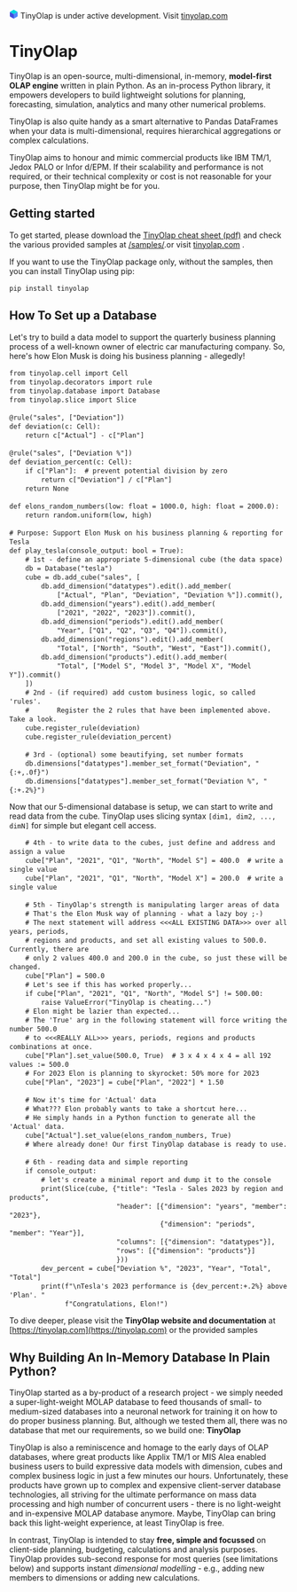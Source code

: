 ![TinyOlap logo](/doc/source/_logos/cube16.png)  TinyOlap is under active development. Visit [tinyolap.com](https://tinyolap.com) 

# TinyOlap 

TinyOlap is an open-source, multi-dimensional, in-memory, **model-first OLAP engine** written in plain Python. 
As an in-process Python library, it empowers developers to build lightweight solutions for planning, 
forecasting, simulation, analytics and many other numerical problems.

TinyOlap is also quite handy as a smart alternative to Pandas DataFrames when your data is multi-dimensional, 
requires hierarchical aggregations or complex calculations.

TinyOlap aims to honour and mimic commercial products like IBM TM/1, Jedox PALO or Infor d/EPM. If their 
scalability and performance is not required, or their technical complexity or cost is not reasonable for 
your purpose, then TinyOlap might be for you.

## Getting started
To get started, please download the [TinyOlap cheat sheet (pdf)](https://tinyolap.com/tinyolap_cheatsheet.pdf)
and check the various provided samples 
at [/samples/](https://github.com/Zeutschler/tinyolap/blob/main/samples).or visit [tinyolap.com](https://tinyolap.com) . 

If you want to use the TinyOlap package only, without the samples, then you can install TinyOlap using pip:

    pip install tinyolap

## How To Set up a Database
Let's try to build a data model to support the quarterly business planning process of a well-known owner 
of electric car manufacturing company. So, here's how Elon Musk is doing his business planning - allegedly!

    from tinyolap.cell import Cell
    from tinyolap.decorators import rule
    from tinyolap.database import Database
    from tinyolap.slice import Slice
    
    @rule("sales", ["Deviation"])
    def deviation(c: Cell):
        return c["Actual"] - c["Plan"]
    
    @rule("sales", ["Deviation %"])
    def deviation_percent(c: Cell):
        if c["Plan"]:  # prevent potential division by zero
            return c["Deviation"] / c["Plan"]
        return None
    
    def elons_random_numbers(low: float = 1000.0, high: float = 2000.0):
        return random.uniform(low, high)
    
    # Purpose: Support Elon Musk on his business planning & reporting for Tesla
    def play_tesla(console_output: bool = True):
        # 1st - define an appropriate 5-dimensional cube (the data space)
        db = Database("tesla")
        cube = db.add_cube("sales", [
            db.add_dimension("datatypes").edit().add_member(
                ["Actual", "Plan", "Deviation", "Deviation %"]).commit(),
            db.add_dimension("years").edit().add_member(
                ["2021", "2022", "2023"]).commit(),
            db.add_dimension("periods").edit().add_member(
                "Year", ["Q1", "Q2", "Q3", "Q4"]).commit(),
            db.add_dimension("regions").edit().add_member(
                "Total", ["North", "South", "West", "East"]).commit(),
            db.add_dimension("products").edit().add_member(
                "Total", ["Model S", "Model 3", "Model X", "Model Y"]).commit()
        ])
        # 2nd - (if required) add custom business logic, so called 'rules'.
        #       Register the 2 rules that have been implemented above. Take a look.
        cube.register_rule(deviation)
        cube.register_rule(deviation_percent)

        # 3rd - (optional) some beautifying, set number formats
        db.dimensions["datatypes"].member_set_format("Deviation", "{:+,.0f}")
        db.dimensions["datatypes"].member_set_format("Deviation %", "{:+.2%}")

Now that our 5-dimensional database is setup, we can start to write and read data from the cube.
TinyOlap uses slicing syntax ``[dim1, dim2, ..., dimN]`` for simple but elegant cell access. 

        # 4th - to write data to the cubes, just define and address and assign a value
        cube["Plan", "2021", "Q1", "North", "Model S"] = 400.0  # write a single value
        cube["Plan", "2021", "Q1", "North", "Model X"] = 200.0  # write a single value
    
        # 5th - TinyOlap's strength is manipulating larger areas of data
        # That's the Elon Musk way of planning - what a lazy boy ;-)
        # The next statement will address <<<ALL EXISTING DATA>>> over all years, periods,
        # regions and products, and set all existing values to 500.0. Currently, there are
        # only 2 values 400.0 and 200.0 in the cube, so just these will be changed.
        cube["Plan"] = 500.0
        # Let's see if this has worked properly...
        if cube["Plan", "2021", "Q1", "North", "Model S"] != 500.00:
            raise ValueError("TinyOlap is cheating...")
        # Elon might be lazier than expected...
        # The 'True' arg in the following statement will force writing the number 500.0
        # to <<<REALLY ALL>>> years, periods, regions and products combinations at once.
        cube["Plan"].set_value(500.0, True)  # 3 x 4 x 4 x 4 = all 192 values := 500.0
        # For 2023 Elon is planning to skyrocket: 50% more for 2023
        cube["Plan", "2023"] = cube["Plan", "2022"] * 1.50
    
        # Now it's time for 'Actual' data
        # What??? Elon probably wants to take a shortcut here...
        # He simply hands in a Python function to generate all the 'Actual' data.
        cube["Actual"].set_value(elons_random_numbers, True)
        # Where already done! Our first TinyOlap database is ready to use.
    
        # 6th - reading data and simple reporting
        if console_output:
            # let's create a minimal report and dump it to the console
            print(Slice(cube, {"title": "Tesla - Sales 2023 by region and products",
                               "header": [{"dimension": "years", "member": "2023"},
                                          {"dimension": "periods", "member": "Year"}],
                               "columns": [{"dimension": "datatypes"}],
                               "rows": [{"dimension": "products"}]
                               }))
            dev_percent = cube["Deviation %", "2023", "Year", "Total", "Total"]
            print(f"\nTesla's 2023 performance is {dev_percent:+.2%} above 'Plan'. "
                  f"Congratulations, Elon!")

To dive deeper, please visit the **TinyOlap website and documentation** at [https://tinyolap.com](https://tinyolap.com)
or the provided samples

## Why Building An In-Memory Database In Plain Python? 
TinyOlap started as a by-product of a research project - we simply needed a super-light-weight MOLAP database 
to feed thousands of small- to medium-sized databases into a neuronal network for training it on how to do proper business planning. 
But, although we tested them all, there was no database that met our requirements, so we build one: **TinyOlap**

TinyOlap is also a reminiscence and homage to the early days of OLAP databases, where great products like 
Applix TM/1 or MIS Alea enabled business users to build expressive data models with dimension, cubes and complex 
business logic in just a few minutes our hours. Unfortunately, these products have grown up to complex and 
expensive client-server database technologies, all striving for the ultimate performance on mass data 
processing and high number of concurrent users - there is no light-weight and in-expensive MOLAP database anymore. 
Maybe, TinyOlap can bring back this light-weight experience, at least TinyOlap is free.

In contrast, TinyOlap is intended to stay **free, simple and focussed** on 
client-side planning, budgeting, calculations and analysis purposes. TinyOlap provides sub-second 
response for most queries (see limitations below) and supports instant 
*dimensional modelling* - e.g., adding new members to dimensions or adding new calculations.

